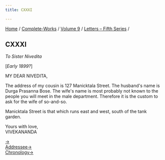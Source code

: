 ```yaml
---
title: CXXXI

---
```



[Home](../../../index.htm) / [Complete-Works](../../complete_works.htm)
/ [Volume 9](../volume_9_contents.htm) / [Letters – Fifth
Series](letters_fifth_series_contents.htm) /



## CXXXI

*To Sister Nivedita*

\[*Early 1899?*\]

MY DEAR NIVEDITA,

The address of my cousin is 127 Manicktala Street. The husband's name is
Durga Prasanna Bose. The wife's name is most probably not known to the
people you will meet in the male department. Therefore it is the custom
to ask for the wife of so-and-so.

Manicktala Street is that which runs east and west, south of the tank
garden.

Yours with love,  
VIVEKANANDA

[→](132_christina.htm)  
[Addressee→](135_margot.htm)  
[Chronology→](../../volume_5/epistles_first_series/089_mother.htm)


